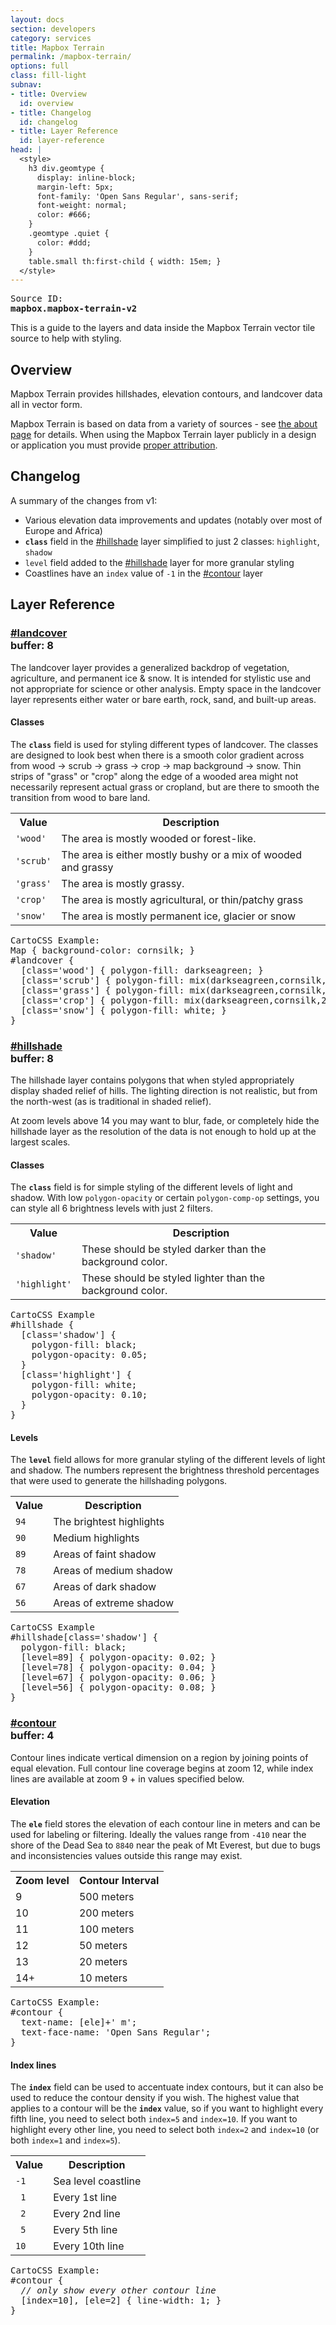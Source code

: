 ```yaml
---
layout: docs
section: developers
category: services
title: Mapbox Terrain
permalink: /mapbox-terrain/
options: full
class: fill-light
subnav:
- title: Overview
  id: overview
- title: Changelog
  id: changelog
- title: Layer Reference
  id: layer-reference
head: |
  <style>
    h3 div.geomtype {
      display: inline-block;
      margin-left: 5px;
      font-family: 'Open Sans Regular', sans-serif;
      font-weight: normal;
      color: #666;
    }
    .geomtype .quiet {
      color: #ddd;
    }
    table.small th:first-child { width: 15em; }
  </style>
---
```


<pre class='fill-darken3 dark round'>
<span class='quiet'>Source ID:</span>
<strong>mapbox.mapbox-terrain-v2</strong>
</pre>

This is a guide to the layers and data inside the Mapbox Terrain vector tile source to help with styling.

## Overview

Mapbox Terrain provides hillshades, elevation contours, and landcover data all in vector form.

Mapbox Terrain is based on data from a variety of sources - see [the about page](https://www.mapbox.com/about/maps/) for details. When using the Mapbox Terrain layer publicly in a design or application you must provide [proper attribution](https://www.mapbox.com/help/attribution/).

## Changelog

A summary of the changes from v1:

- Various elevation data improvements and updates (notably over most of Europe and Africa)
- __`class`__ field in the [#hillshade](#hillshade) layer simplified to just 2 classes: `highlight`, `shadow`
- `level` field added to the [#hillshade](#hillshade) layer for more granular styling
- Coastlines have an `index` value of `-1` in the [#contour](#contour) layer

## Layer Reference


<!-- LANDCOVER -->
<a class='doc-section' id='landcover'></a>
<h3><a href='#landcover'>#landcover</a>
    <div class='geomtype' title='polygons'>
        <span class='quiet inline small icon marker'></span>
        <span class='quiet inline small icon polyline'></span>
        <span class='      inline small icon polygon'></span>
        buffer: <strong>8</strong>
    </div>
</h3>

The landcover layer provides a generalized backdrop of vegetation, agriculture, and permanent ice & snow. It is intended for stylistic use and not appropriate for science or other analysis. Empty space in the landcover layer represents either water or bare earth, rock, sand, and built-up areas.

<h4>Classes</h4>

The __`class`__ field is used for styling different types of landcover. The classes are designed to look best when there is a smooth color gradient across from wood → scrub → grass → crop → map background → snow. Thin strips of "grass" or "crop" along the edge of a wooded area might not necessarily represent actual grass or cropland, but are there to smooth the transition from wood to bare land.

<table class='small'>
<tr><th>Value</th><th>Description</th></tr>
<tr><td><code>'wood'</code></td><td>The area is mostly wooded or forest-like.</td></tr>
<tr><td><code>'scrub'</code></td><td>The area is either mostly bushy or a mix of wooded and grassy</td></tr>
<tr><td><code>'grass'</code></td><td>The area is mostly grassy.</td></tr>
<tr><td><code>'crop'</code></td><td>The area is mostly agricultural, or thin/patchy grass</td></tr>
<tr><td><code>'snow'</code></td><td>The area is mostly permanent ice, glacier or snow</td></tr>
</table>

<pre>
<span class='quiet'>CartoCSS Example:</span>
Map { background-color: cornsilk; }
#landcover {
  [class='wood'] { polygon-fill: darkseagreen; }
  [class='scrub'] { polygon-fill: mix(darkseagreen,cornsilk,75%); }
  [class='grass'] { polygon-fill: mix(darkseagreen,cornsilk,50%); }
  [class='crop'] { polygon-fill: mix(darkseagreen,cornsilk,25%); }
  [class='snow'] { polygon-fill: white; }
}
</pre>


<!-- HILLSHADE -->
<a class='doc-section' id='hillshade'></a>
<h3><a href='#hillshade'>#hillshade</a>
    <div class='geomtype' title='polygons'>
        <span class='quiet inline small icon marker'></span>
        <span class='quiet inline small icon polyline'></span>
        <span class='      inline small icon polygon'></span>
        buffer: <strong>8</strong>
    </div>
</h3>

The hillshade layer contains polygons that when styled appropriately display shaded relief of hills. The lighting direction is not realistic, but from the north-west (as is traditional in shaded relief).

At zoom levels above 14 you may want to blur, fade, or completely hide the hillshade layer as the resolution of the data is not enough to hold up at the largest scales.

<h4>Classes</h4>

The __`class`__ field is for simple styling of the different levels of light and shadow. With low `polygon-opacity` or certain `polygon-comp-op` settings, you can style all 6 brightness levels with just 2 filters.

<table class='small'>
<tr><th>Value</th><th>Description</th></tr>
<tr><td><code>'shadow'</code></td><td>These should be styled darker than the background color.</td></tr>
<tr><td><code>'highlight'</code></td><td>These should be styled lighter than the background color.</td></tr>
</table>

<pre>
<span class='quiet'>CartoCSS Example</span>
#hillshade {
  [class='shadow'] {
    polygon-fill: black;
    polygon-opacity: 0.05;
  }
  [class='highlight'] {
    polygon-fill: white;
    polygon-opacity: 0.10;
  }
}
</pre>

<h4>Levels</h4>

The __`level`__ field allows for more granular styling of the different levels of light and shadow. The numbers represent the brightness threshold percentages that were used to generate the hillshading polygons.

<table class='small'>
<tr><th>Value</th><th>Description</th></tr>
<tr><td><code>94</code></td><td>The brightest highlights</td></tr>
<tr><td><code>90</code></td><td>Medium highlights</td></tr>
<tr><td><code>89</code></td><td>Areas of faint shadow</td></tr>
<tr><td><code>78</code></td><td>Areas of medium shadow</td></tr>
<tr><td><code>67</code></td><td>Areas of dark shadow</td></tr>
<tr><td><code>56</code></td><td>Areas of extreme shadow</td></tr>
</table>

<pre>
<span class='quiet'>CartoCSS Example</span>
#hillshade[class='shadow'] {
  polygon-fill: black;
  [level=89] { polygon-opacity: 0.02; }
  [level=78] { polygon-opacity: 0.04; }
  [level=67] { polygon-opacity: 0.06; }
  [level=56] { polygon-opacity: 0.08; }
}
</pre>


<!-- CONTOUR -->
<a class='doc-section' id='contour'></a>
<h3><a href='#contour'>#contour</a>
    <div class='geomtype' title='polygons'>
        <span class='quiet inline small icon marker'></span>
        <span class='quiet inline small icon polyline'></span>
        <span class='      inline small icon polygon'></span>
        buffer: <strong>4</strong>
    </div>
</h3>

Contour lines indicate vertical dimension on a region by joining points of equal elevation. Full contour line coverage begins at zoom 12, while index lines are available at zoom 9 + in values specified below.

<h4>Elevation</h4>

The __`ele`__ field stores the elevation of each contour line in meters and can be used for labeling or filtering. Ideally the values range from <code>-410</code> near the shore of the Dead Sea to <code>8840</code> near the peak of Mt Everest, but due to bugs and inconsistencies values outside this range may exist.

<table class='small'>
<tr><th>Zoom level</th><th>Contour Interval</th></tr>
<tr><td> 9 </td><td>500 meters</td></tr>
<tr><td>10 </td><td>200 meters</td></tr>
<tr><td>11 </td><td>100 meters</td></tr>
<tr><td>12 </td><td> 50 meters</td></tr>
<tr><td>13 </td><td> 20 meters</td></tr>
<tr><td>14+</td><td> 10 meters</td></tr>
</table>

<pre>
<span class='quiet'>CartoCSS Example:</span>
#contour {
  text-name: [ele]+' m';
  text-face-name: 'Open Sans Regular';
}
</pre>

<h4>Index lines</h4>

The __`index`__ field can be used to accentuate index contours, but it can also be used to reduce the contour density if you wish. The highest value that applies to a contour will be the __`index`__ value, so if you want to highlight every fifth line, you need to select both `index=5` and `index=10`. If you want to highlight every other line, you need to select both `index=2` and `index=10` (or both `index=1` and `index=5`).

<table class='small'>
<tr><th>Value</th><th>Description</th></tr>
<tr><td><code>-1</code></td><td>Sea level coastline</td></tr>
<tr><td><code> 1</code></td><td>Every 1st line</td></tr>
<tr><td><code> 2</code></td><td>Every 2nd line</td></tr>
<tr><td><code> 5</code></td><td>Every 5th line</td></tr>
<tr><td><code>10</code></td><td>Every 10th line</td></tr>
</table>

<p><pre><span class='quiet'>CartoCSS Example:</span>
#contour {
  <em>// only show every other contour line</em>
  [index=10], [ele=2] { line-width: 1; }
}
</pre></p>
